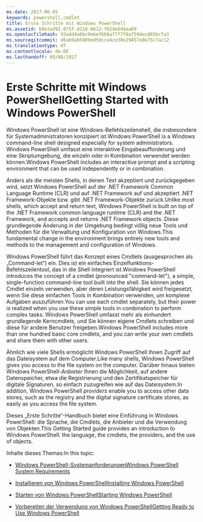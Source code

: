 ```yaml
---
ms.date: 2017-06-05
keywords: powershell,cmdlet
title: Erste Schritte mit Windows PowerShell
ms.assetid: b0e2ad92-875f-421d-b612-f624e644aa69
ms.openlocfilehash: 93a4d4a6bc0ebef6b6af7f7f8af59dec865bcfa3
ms.sourcegitcommit: d6ab9ab5909ed59cce4ce30e29457e0e75c7ac12
ms.translationtype: HT
ms.contentlocale: de-DE
ms.lasthandoff: 09/08/2017
---
```

# <a name="getting-started-with-windows-powershell"></a><span data-ttu-id="55c7d-103">Erste Schritte mit Windows PowerShell</span><span class="sxs-lookup"><span data-stu-id="55c7d-103">Getting Started with Windows PowerShell</span></span>
<span data-ttu-id="55c7d-104">Windows PowerShell ist eine Windows-Befehlszeilenshell, die insbesondere für Systemadministratoren konzipiert ist.</span><span class="sxs-lookup"><span data-stu-id="55c7d-104">Windows PowerShell is a Windows command-line shell designed especially for system administrators.</span></span> <span data-ttu-id="55c7d-105">Windows PowerShell umfasst eine interaktive Eingabeaufforderung und eine Skriptumgebung, die einzeln oder in Kombination verwendet werden können.</span><span class="sxs-lookup"><span data-stu-id="55c7d-105">Windows PowerShell includes an interactive prompt and a scripting environment that can be used independently or in combination.</span></span>

<span data-ttu-id="55c7d-106">Anders als die meisten Shells, in denen Text akzeptiert und zurückgegeben wird, setzt Windows PowerShell auf der .NET Framework Common Language Runtime (CLR) und auf .NET Framework auf und akzeptiert .NET Framework-Objekte bzw. gibt .NET Framework-Objekte zurück.</span><span class="sxs-lookup"><span data-stu-id="55c7d-106">Unlike most shells, which accept and return text, Windows PowerShell is built on top of the .NET Framework common language runtime (CLR) and the .NET Framework, and accepts and returns .NET Framework objects.</span></span> <span data-ttu-id="55c7d-107">Diese grundlegende Änderung in der Umgebung bedingt völlig neue Tools und Methoden für die Verwaltung und Konfiguration von Windows.</span><span class="sxs-lookup"><span data-stu-id="55c7d-107">This fundamental change in the environment brings entirely new tools and methods to the management and configuration of Windows.</span></span>

<span data-ttu-id="55c7d-108">Windows PowerShell führt das Konzept eines Cmdlets (ausgesprochen als „Command-let“) ein. Dies ist ein einfaches Einzelfunktions-Befehlszeilentool, das in die Shell integriert ist.</span><span class="sxs-lookup"><span data-stu-id="55c7d-108">Windows PowerShell introduces the concept of a cmdlet (pronounced "command-let"), a simple, single-function command-line tool built into the shell.</span></span> <span data-ttu-id="55c7d-109">Sie können jedes Cmdlet einzeln verwenden, aber deren Leistungsfähigkeit wird freigesetzt, wenn Sie diese einfachen Tools in Kombination verwenden, um komplexe Aufgaben auszuführen.</span><span class="sxs-lookup"><span data-stu-id="55c7d-109">You can use each cmdlet separately, but their power is realized when you use these simple tools in combination to perform complex tasks.</span></span> <span data-ttu-id="55c7d-110">Windows PowerShell umfasst mehr als einhundert grundlegende Kerncmdlets, und Sie können eigene Cmdlets schreiben und diese für andere Benutzer freigeben.</span><span class="sxs-lookup"><span data-stu-id="55c7d-110">Windows PowerShell includes more than one hundred basic core cmdlets, and you can write your own cmdlets and share them with other users.</span></span>

<span data-ttu-id="55c7d-111">Ähnlich wie viele Shells ermöglicht Windows PowerShell Ihnen Zugriff auf das Dateisystem auf dem Computer.</span><span class="sxs-lookup"><span data-stu-id="55c7d-111">Like many shells, Windows PowerShell gives you access to the file system on the computer.</span></span> <span data-ttu-id="55c7d-112">Darüber hinaus bieten Windows PowerShell-*Anbieter* Ihnen die Möglichkeit, auf andere Datenspeicher, etwa die Registrierung und den Zertifikatspeicher für digitale Signaturen, so einfach zuzugreifen wie auf das Dateisystem.</span><span class="sxs-lookup"><span data-stu-id="55c7d-112">In addition, Windows PowerShell *providers* enable you to access other data stores, such as the registry and the digital signature certificate stores, as easily as you access the file system.</span></span>

<span data-ttu-id="55c7d-113">Dieses „Erste Schritte“-Handbuch bietet eine Einführung in Windows PowerShell: die Sprache, die Cmdlets, die Anbieter und die Verwendung von Objekten.</span><span class="sxs-lookup"><span data-stu-id="55c7d-113">This Getting Started guide provides an introduction to Windows PowerShell: the language, the cmdlets, the providers, and the use of objects.</span></span>

<span data-ttu-id="55c7d-114">Inhalte dieses Themas:</span><span class="sxs-lookup"><span data-stu-id="55c7d-114">In this topic:</span></span>

- [<span data-ttu-id="55c7d-115">Windows PowerShell-Systemanforderungen</span><span class="sxs-lookup"><span data-stu-id="55c7d-115">Windows PowerShell System Requirements</span></span>](../setup/Windows-PowerShell-System-Requirements.md)

- [<span data-ttu-id="55c7d-116">Installieren von Windows PowerShell</span><span class="sxs-lookup"><span data-stu-id="55c7d-116">Installing Windows PowerShell</span></span>](../setup/Installing-Windows-PowerShell.md)

- [<span data-ttu-id="55c7d-117">Starten von Windows PowerShell</span><span class="sxs-lookup"><span data-stu-id="55c7d-117">Starting Windows PowerShell</span></span>](../setup/Starting-Windows-PowerShell.md)

- [<span data-ttu-id="55c7d-118">Vorbereiten der Verwendung von Windows PowerShell</span><span class="sxs-lookup"><span data-stu-id="55c7d-118">Getting Ready to Use Windows PowerShell</span></span>](Getting-Ready-to-Use-Windows-PowerShell.md)

